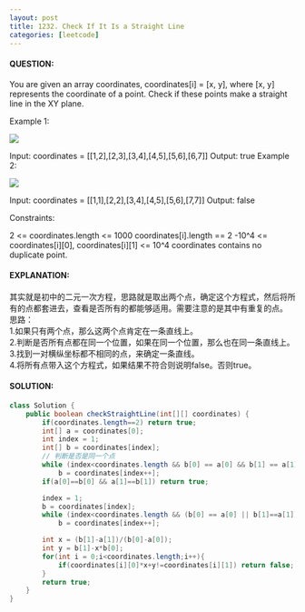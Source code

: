 ```yaml
---
layout: post
title: 1232. Check If It Is a Straight Line
categories: [leetcode]
---
```

#### QUESTION:
You are given an array coordinates, coordinates[i] = [x, y], where [x, y] represents the coordinate of a point. Check if these points make a straight line in the XY plane.

 

 

Example 1:

![](https://assets.leetcode.com/uploads/2019/10/15/untitled-diagram-2.jpg)

Input: coordinates = [[1,2],[2,3],[3,4],[4,5],[5,6],[6,7]]
Output: true
Example 2:

![](https://assets.leetcode.com/uploads/2019/10/09/untitled-diagram-1.jpg)

Input: coordinates = [[1,1],[2,2],[3,4],[4,5],[5,6],[7,7]]
Output: false
 

Constraints:

2 <= coordinates.length <= 1000
coordinates[i].length == 2
-10^4 <= coordinates[i][0], coordinates[i][1] <= 10^4
coordinates contains no duplicate point.
#### EXPLANATION:
其实就是初中的二元一次方程，思路就是取出两个点，确定这个方程式，然后将所有的点都套进去，查看是否所有的都能够适用。需要注意的是其中有重复的点。  
思路：  
1.如果只有两个点，那么这两个点肯定在一条直线上。  
2.判断是否所有点都在同一个位置，如果在同一个位置，那么也在同一条直线上。  
3.找到一对横纵坐标都不相同的点，来确定一条直线。  
4.将所有点带入这个方程式，如果结果不符合则说明false。否则true。
#### SOLUTION:
```java
class Solution {
    public boolean checkStraightLine(int[][] coordinates) {
        if(coordinates.length==2) return true;
        int[] a = coordinates[0];
        int index = 1;
        int[] b = coordinates[index];
        // 判断是否是同一个点
        while (index<coordinates.length && b[0] == a[0] && b[1] == a[1])
            b = coordinates[index++];
        if(a[0]==b[0] && a[1]==b[1]) return true;

        index = 1;
        b = coordinates[index];
        while (index<coordinates.length && (b[0] == a[0] || b[1]==a[1]))
            b = coordinates[index++];

        int x = (b[1]-a[1])/(b[0]-a[0]);
        int y = b[1]-x*b[0];
        for(int i = 0;i<coordinates.length;i++){
            if(coordinates[i][0]*x+y!=coordinates[i][1]) return false;
        }
        return true;
    }
}
```
